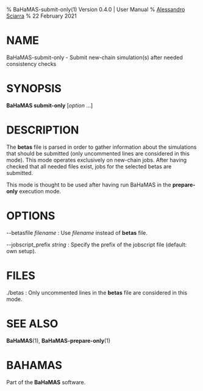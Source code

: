 % BaHaMAS-submit-only(1) Version 0.4.0 | User Manual
% [Alessandro Sciarra](sciarra@itp.uni-frankfurt.de)
% 22 February 2021

# NAME

BaHaMAS-submit-only - Submit new-chain simulation(s) after needed consistency checks

# SYNOPSIS

**BaHaMAS submit-only** [*option* ...]

# DESCRIPTION

The **betas** file is parsed in order to gather information about the simulations that should be submitted (only uncommented lines are considered in this mode).
This mode operates exclusively on new-chain jobs.
After having checked that all needed files exist, jobs for the selected betas are submitted.

This mode is thought to be used after having run BaHaMAS in the **prepare-only** execution mode.

# OPTIONS

\--betasfile *filename*
:   Use *filename* instead of **betas** file.

\--jobscript_prefix *string*
:   Specify the prefix of the jobscript file (default: own setup).

# FILES

./betas
:   Only uncommented lines in the **betas** file are considered in this mode.

# SEE ALSO

**BaHaMAS**(1), **BaHaMAS-prepare-only**(1)

# BAHAMAS

Part of the **BaHaMAS** software.
